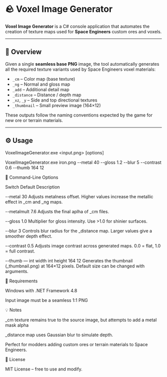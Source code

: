 # 🪨 Voxel Image Generator

**Voxel Image Generator** is a C# console application that automates the creation of texture maps used for **Space Engineers** custom ores and voxels.

---

## 🎯 Overview
Given a single **seamless base PNG** image, the tool automatically generates all the required texture variants used by Space Engineers voxel materials:

- `_cm` – Color map (base texture)  
- `_ng` – Normal and gloss map  
- `_add` – Additional detail map  
- `_distance` – Distance / depth map  
- `_xz`, `_y` – Side and top directional textures  
- `_thumbnail` – Small preview image (164×12)

These outputs follow the naming conventions expected by the game for new ore or terrain materials.

---

## ⚙️ Usage
VoxelImageGenerator.exe <input.png> [options]

VoxelImageGenerator.exe iron.png --metal 40 --gloss 1.2 --blur 5 --contrast 0.6 --thumb 164 12

🔧 Command-Line Options

Switch	Default	Description

--metal <int>	30	Adjusts metalness offset. Higher values increase the metallic effect in _cm and _ng maps.

--metalmult <double> 7.6 Adjusts the final aplha of _cm files.

--gloss <float>	1.0	Multiplier for gloss intensity. Use >1.0 for shinier surfaces.

--blur <int>	3	Controls blur radius for the _distance map. Larger values give a smoother depth effect.

--contrast <float>	0.5	Adjusts image contrast across generated maps. 0.0 = flat, 1.0 = full contrast.

--thumb	— int width int height 164 12	Generates the thumbnail (_thumbnail.png) at 164×12 pixels. Default size can be changed with arguments.

🧱 Requirements

Windows with .NET Framework 4.8

Input image must be a seamless 1:1 PNG

💡 Notes

_cm texture remains true to the source image, but attempts to add a metal mask alpha

_distance map uses Gaussian blur to simulate depth.

Perfect for modders adding custom ores or terrain materials to Space Engineers.

📜 License

MIT License – free to use and modify.
